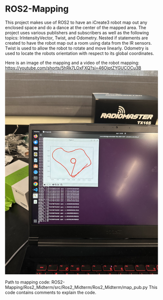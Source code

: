 # ROS2-Mapping

This project makes use of ROS2 to have an iCreate3 robot map out any enclosed space and do a dance at the center of the mapped area. 
The project uses various publishers and subscribers as well as the following topics: IrIntensityVector, Twist, and Odometry. 
Nested if statements are created to have the robot map out a room using data from the IR sensors. Twist is used to allow the robot to rotate and move linearly. Odometry is used to locate the robots orientation with respect to its global coordinates. 

Here is an image of the mapping and a video of the robot mapping:
https://youtube.com/shorts/5hRk7LOxFXQ?si=46OjptZYGUCOCu3B
[![ROS2 Mapping video](IMG_7937.jpg)](https://youtube.com/shorts/5hRk7LOxFXQ?si=46OjptZYGUCOCu3B)

Path to mapping code: ROS2-Mapping/Ros2_Midterm/src/Ros2_Midterm/Ros2_Midterm/map_pub.py
This code contains comments to explain the code. 
